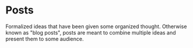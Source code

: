 # Posts
Formalized ideas that have been given some organized thought. Otherwise known as "blog posts", posts are meant to combine multiple ideas and present them to some audience.

